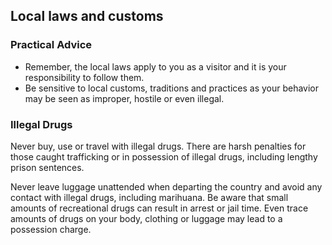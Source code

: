 ## Local laws and customs

### **Practical Advice**

* Remember, the local laws apply to you as a visitor and it is your responsibility to follow them.
* Be sensitive to local customs, traditions and practices as your behavior may be seen as improper, hostile or even illegal.

### **Illegal Drugs**

Never buy, use or travel with illegal drugs. There are harsh penalties for those caught trafficking or in possession of illegal drugs, including lengthy prison sentences.

Never leave luggage unattended when departing the country and avoid any contact with illegal drugs, including marihuana. Be aware that small amounts of recreational drugs can result in arrest or jail time. Even trace amounts of drugs on your body, clothing or luggage may lead to a possession charge.